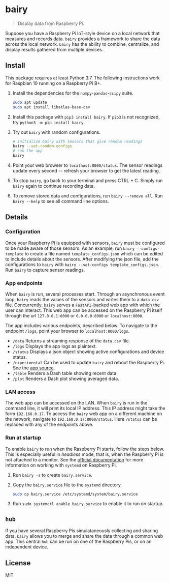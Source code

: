 # bairy

> Display data from Raspberry Pi.

Suppose you have a Raspberry Pi IoT-style device on a local network that measures and records data. `bairy` provides a framework to share the data across the local network. `bairy` has the ability to combine, centralize, and display results gathered from multiple devices.

## Install

This package requires at least Python 3.7. The following instructions work for Raspbian 10 running on a Raspberry Pi B+.

1. Install the dependencies for the `numpy`-`pandas`-`scipy` suite.

   ```sh
   sudo apt update
   sudo apt install libatlas-base-dev
   ```

1. Install this package with `pip3 install bairy`. If `pip3` is not recognized, try `python3 -m pip install bairy`.

1. Try out `bairy` with random configurations.

   ```sh
   # initialize bairy with sensors that give random readings
   bairy --set-random-configs
   # run the app
   bairy
   ```

1. Point your web browser to `localhost:8000/status`. The sensor readings update every second -- refresh your browser to get the latest reading.

1. To stop `bairy`, go back to your terminal and press CTRL + C. Simply run `bairy` again to continue recording data.

1. To remove stored data and configurations, run `bairy --remove all`. Run `bairy --help` to see all command line options.

## Details

### Configuration

Once your Raspberry Pi is equipped with sensors, `bairy` must be configured to be made aware of those sensors. As an example, run `bairy --configs-template` to create a file named `template_configs.json` which can be edited to include details about the sensors. After modifying the json file, add the configurations to `bairy` with `bairy --set-configs template_configs.json`. Run `bairy` to capture sensor readings.

### App endpoints

When `bairy` is run, several processes start. Through an asynchronous event loop, `bairy` reads the values of the sensors and writes them to a `data.csv` file. Concurrently, `bairy` serves a `FastAPI`-backed web app with which the user can interact. This web app can be accessed on the Raspberry Pi itself through the url `127.0.0.1:8000` or `0.0.0.0:8000` or `localhost:8000`.

The app includes various endpoints, described below. To navigate to the endpoint `/logs`, point your browser to `localhost:8000/logs`.

- `/data` Returns a streaming response of the `data.csv` file.
- `/logs` Displays the app logs as plaintext.
- `/status` Displays a json object showing active configurations and device status.
- `/experimental` Can be used to update `bairy` and reboot the Raspberry Pi. See the [app source](#bairy/device/app.py).
- `/table` Renders a Dash table showing recent data.
- `/plot` Renders a Dash plot showing averaged data.

### LAN access

The web app can be accessed on the LAN. When `bairy` is run in the command line, it will print its local IP address. This IP address might take the form `192.168.0.17`. To access the `bairy` web app on a different machine on the network, navigate to `192.168.0.17:8000/status`. Here `/status` can be replaced with any of the endpoints above.

### Run at startup

To enable `bairy` to run when the Raspberry Pi starts, follow the steps below. This is especially useful in _headless_ mode, that is, when the Raspberry Pi is not attached to a monitor. See the [official documentation](#https://www.raspberrypi.org/documentation/linux/usage/systemd.md) for more information on working with `systemd` on Raspberry Pi.

1. Run `bairy -s` to create `bairy.service`.

1. Copy the `bairy.service` file to the `systemd` directory.

   ```sh
   sudo cp bairy.service /etc/systemd/system/bairy.service
   ```

1. Run `sudo systemctl enable bairy.service` to enable it to run on startup.

## `hub`

If you have several Raspberry Pis simulataneously collecting and sharing data, `bairy` allows you to merge and share the data through a common web app. This central `hub` can be run on one of the Raspberry Pis, or on an independent device.

## License

MIT
